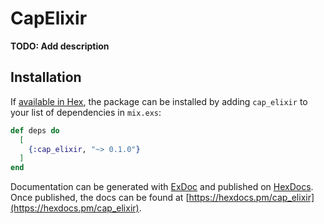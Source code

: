 # CapElixir

**TODO: Add description**

## Installation

If [available in Hex](https://hex.pm/docs/publish), the package can be installed
by adding `cap_elixir` to your list of dependencies in `mix.exs`:

```elixir
def deps do
  [
    {:cap_elixir, "~> 0.1.0"}
  ]
end
```

Documentation can be generated with [ExDoc](https://github.com/elixir-lang/ex_doc)
and published on [HexDocs](https://hexdocs.pm). Once published, the docs can
be found at [https://hexdocs.pm/cap_elixir](https://hexdocs.pm/cap_elixir).

